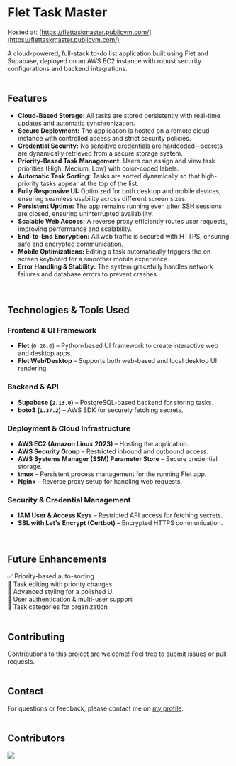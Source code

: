 # Flet Task Master
Hosted at: [https://flettaskmaster.publicvm.com/](https://flettaskmaster.publicvm.com/)
<br>

A cloud-powered, full-stack to-do list application built using Flet and Supabase, deployed on an AWS EC2 instance with robust security configurations and backend integrations.
<br><br>

## Features
- **Cloud-Based Storage:** All tasks are stored persistently with real-time updates and automatic synchronization.
- **Secure Deployment:** The application is hosted on a remote cloud instance with controlled access and strict security policies.
- **Credential Security:** No sensitive credentials are hardcoded—secrets are dynamically retrieved from a secure storage system.
- **Priority-Based Task Management:** Users can assign and view task priorities (High, Medium, Low) with color-coded labels.
- **Automatic Task Sorting:** Tasks are sorted dynamically so that high-priority tasks appear at the top of the list.
- **Fully Responsive UI:** Optimized for both desktop and mobile devices, ensuring seamless usability across different screen sizes.
- **Persistent Uptime:** The app remains running even after SSH sessions are closed, ensuring uninterrupted availability.
- **Scalable Web Access:** A reverse proxy efficiently routes user requests, improving performance and scalability.
- **End-to-End Encryption:** All web traffic is secured with HTTPS, ensuring safe and encrypted communication.
- **Mobile Optimizations:** Editing a task automatically triggers the on-screen keyboard for a smoother mobile experience.
- **Error Handling & Stability:** The system gracefully handles network failures and database errors to prevent crashes.
<br>

## Technologies & Tools Used

### **Frontend & UI Framework**
- **Flet** (`0.26.0`) – Python-based UI framework to create interactive web and desktop apps.
- **Flet Web/Desktop** – Supports both web-based and local desktop UI rendering.

### **Backend & API**
- **Supabase (`2.13.0`)** – PostgreSQL-based backend for storing tasks.
- **boto3 (`1.37.2`)** – AWS SDK for securely fetching secrets.

### **Deployment & Cloud Infrastructure**
- **AWS EC2 (Amazon Linux 2023)** – Hosting the application.
- **AWS Security Group** – Restricted inbound and outbound access.
- **AWS Systems Manager (SSM) Parameter Store** – Secure credential storage.
- **tmux** – Persistent process management for the running Flet app.
- **Nginx** – Reverse proxy setup for handling web requests.

### **Security & Credential Management**
- **IAM User & Access Keys** – Restricted API access for fetching secrets.
- **SSL with Let's Encrypt (Certbot)** – Encrypted HTTPS communication.
<br>

## **Future Enhancements**
✅ Priority-based auto-sorting <br>
🔲 Task editing with priority changes <br>
🔲 Advanced styling for a polished UI <br>
🔲 User authentication & multi-user support <br>
🔲 Task categories for organization <br>
<br>

## Contributing
Contributions to this project are welcome! Feel free to submit issues or pull requests.
<br><br>

## Contact
For questions or feedback, please contact me on [my profile](https://github.com/wangster6).
<br><br>

## Contributors
<a href="https://github.com/wangster6/flet-task-master/graphs/contributors">
  <img src="https://contrib.rocks/image?repo=wangster6/flet-task-master" />
</a>
